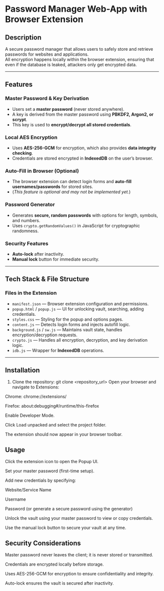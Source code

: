 # Password Manager Web-App with Browser Extension

## Description
A secure password manager that allows users to safely store and retrieve passwords for websites and applications.  
All encryption happens locally within the browser extension, ensuring that even if the database is leaked, attackers only get encrypted data.  

---

## Features

### Master Password & Key Derivation
- Users set a **master password** (never stored anywhere).
- A key is derived from the master password using **PBKDF2, Argon2, or scrypt**.
- This key is used to **encrypt/decrypt all stored credentials**.

### Local AES Encryption
- Uses **AES-256-GCM** for encryption, which also provides **data integrity checking**.
- Credentials are stored encrypted in **IndexedDB** on the user’s browser.

### Auto-Fill in Browser (Optional)
- The browser extension can detect login forms and **auto-fill usernames/passwords** for stored sites.  
- (*This feature is optional and may not be implemented yet.*)

### Password Generator
- Generates **secure, random passwords** with options for length, symbols, and numbers.
- Uses `crypto.getRandomValues()` in JavaScript for cryptographic randomness.

### Security Features
- **Auto-lock** after inactivity.
- **Manual lock** button for immediate security.

---

## Tech Stack & File Structure

### Files in the Extension
- `manifest.json` — Browser extension configuration and permissions.
- `popup.html` / `popup.js` — UI for unlocking vault, searching, adding credentials.
- `styles.css` — Styling for the popup and options pages.
- `content.js` — Detects login forms and injects autofill logic.
- `background.js` / `sw.js` — Maintains vault state, handles encryption/decryption requests.
- `crypto.js` — Handles all encryption, decryption, and key derivation logic.
- `idb.js` — Wrapper for **IndexedDB** operations.

---

## Installation

1. Clone the repository:
git clone <repository_url>
Open your browser and navigate to Extensions:

Chrome: chrome://extensions/

Firefox: about:debugging#/runtime/this-firefox

Enable Developer Mode.

Click Load unpacked and select the project folder.

The extension should now appear in your browser toolbar.

## Usage
Click the extension icon to open the Popup UI.

Set your master password (first-time setup).

Add new credentials by specifying:

Website/Service Name

Username

Password (or generate a secure password using the generator)

Unlock the vault using your master password to view or copy credentials.

Use the manual lock button to secure your vault at any time.

## Security Considerations
Master password never leaves the client; it is never stored or transmitted.

Credentials are encrypted locally before storage.

Uses AES-256-GCM for encryption to ensure confidentiality and integrity.

Auto-lock ensures the vault is secured after inactivity.


